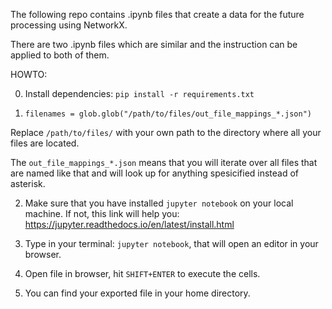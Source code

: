 The following repo contains .ipynb files that create a data for the future processing using NetworkX. 

There are two .ipynb files which are similar and the instruction can be applied to both of them. 

HOWTO:

0. Install dependencies: `pip install -r requirements.txt`

1. ```filenames = glob.glob("/path/to/files/out_file_mappings_*.json")```

Replace `/path/to/files/` with your own path to the directory where all your files are located. 

The `out_file_mappings_*.json` means that you will iterate over all files that are named like that and will look up for anything spesicified instead of asterisk. 

2. Make sure that you have installed `jupyter notebook` on your local machine. If not, this link will help you: https://jupyter.readthedocs.io/en/latest/install.html

3. Type in your terminal: `jupyter notebook`, that will open an editor in your browser.

4. Open file in browser, hit `SHIFT+ENTER` to execute the cells. 

5. You can find your exported file in your home directory. 
 




